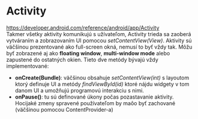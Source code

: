 # Activity
https://developer.android.com/reference/android/app/Activity <br>
Takmer všetky aktivity komunikujú s užívateľom, Activity trieda sa zaoberá vytváraním a zobrazovaním
UI pomocou *setContentView(View)*. Aktivity sú väčšinou prezentované ako full-screen okná, nemusí
to byť vždy tak. Môžu byť zobrazené aj ako **floating window**, **multi-window mode** alebo zapustené
do ostatných okien. Tieto dve metódy bývajú vždy implementované: 
- **onCreate(Bundle)**: väčšinou obsahuje *setContentView(int)* s layoutom ktorý definuje UI a metódy
*findViewById(id)* ktoré nájdu widgety v tom danom UI a umožňujú programovú interakciu s nimi. 
- **onPause()**: tu sú definované úkony počas pozastavanie aktivity. Hocijaké zmeny spravené používateľom
by maôo byť zachované (väčšinou pomocou ContentProvider-a)
